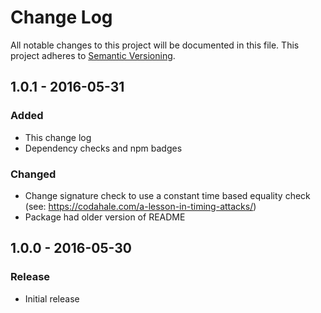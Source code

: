 # Change Log
All notable changes to this project will be documented in this file.
This project adheres to [Semantic Versioning](http://semver.org/).

## 1.0.1 - 2016-05-31
### Added
- This change log
- Dependency checks and npm badges

### Changed
- Change signature check to use a constant time based equality check (see: https://codahale.com/a-lesson-in-timing-attacks/)
- Package had older version of README

## 1.0.0 - 2016-05-30
### Release
- Initial release